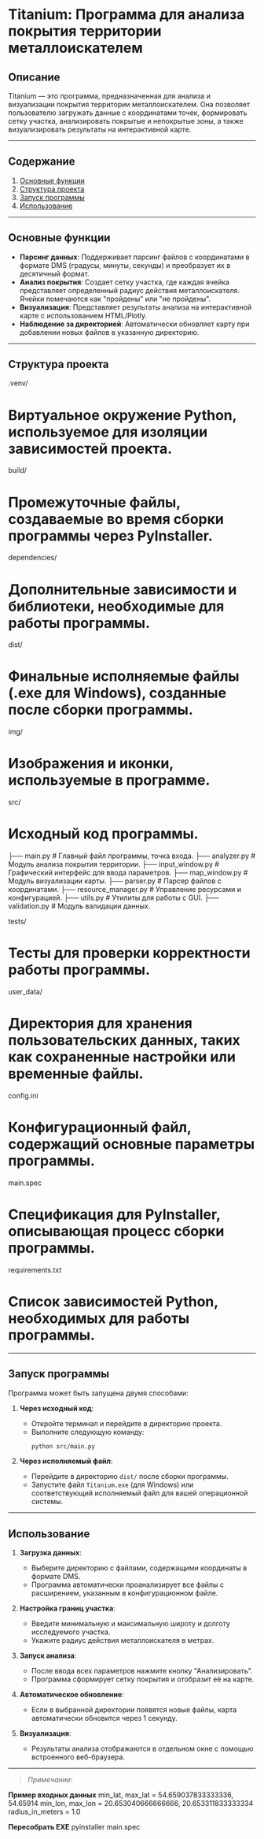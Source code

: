 # Titanium: Программа для анализа покрытия территории металлоискателем

## Описание
Titanium — это программа, предназначенная для анализа и визуализации покрытия территории металлоискателем. Она позволяет пользователю загружать данные с координатами точек, формировать сетку участка, анализировать покрытые и непокрытые зоны, а также визуализировать результаты на интерактивной карте.

---

## Содержание
1. [Основные функции](#основные-функции)
2. [Структура проекта](#структура-проекта)
3. [Запуск программы](#запуск-программы)
4. [Использование](#использование)

---

## Основные функции
- **Парсинг данных**: Поддерживает парсинг файлов с координатами в формате DMS (градусы, минуты, секунды) и преобразует их в десятичный формат.
- **Анализ покрытия**: Создает сетку участка, где каждая ячейка представляет определенный радиус действия металлоискателя. Ячейки помечаются как "пройдены" или "не пройдены".
- **Визуализация**: Представляет результаты анализа на интерактивной карте с использованием HTML/Plotly.
- **Наблюдение за директорией**: Автоматически обновляет карту при добавлении новых файлов в указанную директорию.

---

## Структура проекта
.venv/
# Виртуальное окружение Python, используемое для изоляции зависимостей проекта.

build/
# Промежуточные файлы, создаваемые во время сборки программы через PyInstaller.

dependencies/
# Дополнительные зависимости и библиотеки, необходимые для работы программы.

dist/
# Финальные исполняемые файлы (.exe для Windows), созданные после сборки программы.

img/
# Изображения и иконки, используемые в программе.

src/
# Исходный код программы.
├── main.py # Главный файл программы, точка входа.
├── analyzer.py # Модуль анализа покрытия территории.
├── input_window.py # Графический интерфейс для ввода параметров.
├── map_window.py # Модуль визуализации карты.
├── parser.py # Парсер файлов с координатами.
├── resource_manager.py # Управление ресурсами и конфигурацией.
├── utils.py # Утилиты для работы с GUI.
├── validation.py # Модуль валидации данных.

tests/
# Тесты для проверки корректности работы программы.

user_data/
# Директория для хранения пользовательских данных, таких как сохраненные настройки или временные файлы.

config.ini
# Конфигурационный файл, содержащий основные параметры программы.

main.spec
# Спецификация для PyInstaller, описывающая процесс сборки программы.

requirements.txt
# Список зависимостей Python, необходимых для работы программы.

---

## Запуск программы

Программа может быть запущена двумя способами:

1. **Через исходный код**:
   - Откройте терминал и перейдите в директорию проекта.
   - Выполните следующую команду:
     ```bash
     python src/main.py
     ```

2. **Через исполняемый файл**:
   - Перейдите в директорию `dist/` после сборки программы.
   - Запустите файл `Titanium.exe` (для Windows) или соответствующий исполняемый файл для вашей операционной системы.

---

## Использование

1. **Загрузка данных**:
   - Выберите директорию с файлами, содержащими координаты в формате DMS.
   - Программа автоматически проанализирует все файлы с расширением, указанным в конфигурационном файле.

2. **Настройка границ участка**:
   - Введите минимальную и максимальную широту и долготу исследуемого участка.
   - Укажите радиус действия металлоискателя в метрах.

3. **Запуск анализа**:
   - После ввода всех параметров нажмите кнопку "Анализировать".
   - Программа сформирует сетку покрытия и отобразит её на карте.

4. **Автоматическое обновление**:
   - Если в выбранной директории появятся новые файлы, карта автоматически обновится через 1 секунду.

5. **Визуализация**:
   - Результаты анализа отображаются в отдельном окне с помощью встроенного веб-браузера.

---

> *Примечание*:

**Пример входных данных**
min_lat, max_lat = 54.659037833333336, 54.65914
min_lon, max_lon = 20.653040666666666, 20.653311833333334
radius_in_meters = 1.0

**Пересобрать EXE**
pyinstaller main.spec